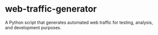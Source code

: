 # web-traffic-generator
A Python script that generates automated web traffic for testing, analysis, and development purposes.
